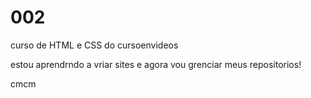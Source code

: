 # 002
 curso de HTML e CSS do cursoenvideos
 
estou aprendrndo a vriar sites e agora vou grenciar meus repositorios!

cmcm